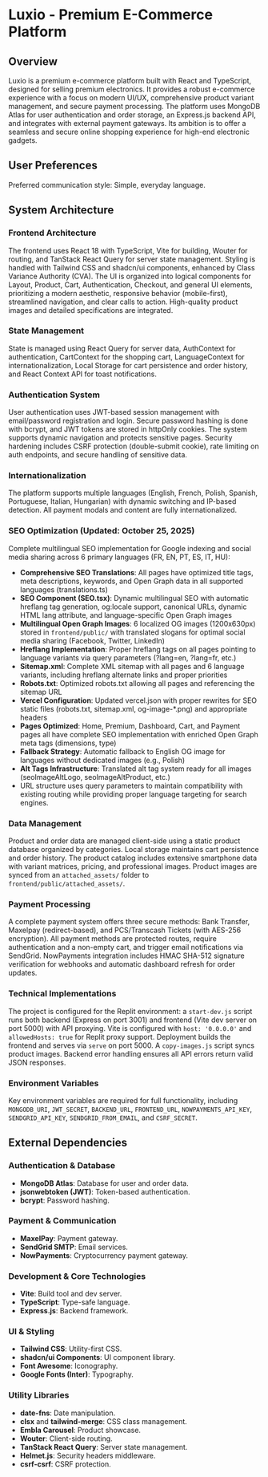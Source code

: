 # Luxio - Premium E-Commerce Platform

## Overview
Luxio is a premium e-commerce platform built with React and TypeScript, designed for selling premium electronics. It provides a robust e-commerce experience with a focus on modern UI/UX, comprehensive product variant management, and secure payment processing. The platform uses MongoDB Atlas for user authentication and order storage, an Express.js backend API, and integrates with external payment gateways. Its ambition is to offer a seamless and secure online shopping experience for high-end electronic gadgets.

## User Preferences
Preferred communication style: Simple, everyday language.

## System Architecture

### Frontend Architecture
The frontend uses React 18 with TypeScript, Vite for building, Wouter for routing, and TanStack React Query for server state management. Styling is handled with Tailwind CSS and shadcn/ui components, enhanced by Class Variance Authority (CVA). The UI is organized into logical components for Layout, Product, Cart, Authentication, Checkout, and general UI elements, prioritizing a modern aesthetic, responsive behavior (mobile-first), streamlined navigation, and clear calls to action. High-quality product images and detailed specifications are integrated.

### State Management
State is managed using React Query for server data, AuthContext for authentication, CartContext for the shopping cart, LanguageContext for internationalization, Local Storage for cart persistence and order history, and React Context API for toast notifications.

### Authentication System
User authentication uses JWT-based session management with email/password registration and login. Secure password hashing is done with bcrypt, and JWT tokens are stored in httpOnly cookies. The system supports dynamic navigation and protects sensitive pages. Security hardening includes CSRF protection (double-submit cookie), rate limiting on auth endpoints, and secure handling of sensitive data.

### Internationalization
The platform supports multiple languages (English, French, Polish, Spanish, Portuguese, Italian, Hungarian) with dynamic switching and IP-based detection. All payment modals and content are fully internationalized.

### SEO Optimization (Updated: October 25, 2025)
Complete multilingual SEO implementation for Google indexing and social media sharing across 6 primary languages (FR, EN, PT, ES, IT, HU):
- **Comprehensive SEO Translations**: All pages have optimized title tags, meta descriptions, keywords, and Open Graph data in all supported languages (translations.ts)
- **SEO Component (SEO.tsx)**: Dynamic multilingual SEO with automatic hreflang tag generation, og:locale support, canonical URLs, dynamic HTML lang attribute, and language-specific Open Graph images
- **Multilingual Open Graph Images**: 6 localized OG images (1200x630px) stored in `frontend/public/` with translated slogans for optimal social media sharing (Facebook, Twitter, LinkedIn)
- **Hreflang Implementation**: Proper hreflang tags on all pages pointing to language variants via query parameters (?lang=en, ?lang=fr, etc.)
- **Sitemap.xml**: Complete XML sitemap with all pages and 6 language variants, including hreflang alternate links and proper priorities
- **Robots.txt**: Optimized robots.txt allowing all pages and referencing the sitemap URL
- **Vercel Configuration**: Updated vercel.json with proper rewrites for SEO static files (robots.txt, sitemap.xml, og-image-*.png) and appropriate headers
- **Pages Optimized**: Home, Premium, Dashboard, Cart, and Payment pages all have complete SEO implementation with enriched Open Graph meta tags (dimensions, type)
- **Fallback Strategy**: Automatic fallback to English OG image for languages without dedicated images (e.g., Polish)
- **Alt Tags Infrastructure**: Translated alt tag system ready for all images (seoImageAltLogo, seoImageAltProduct, etc.)
- URL structure uses query parameters to maintain compatibility with existing routing while providing proper language targeting for search engines.

### Data Management
Product and order data are managed client-side using a static product database organized by categories. Local storage maintains cart persistence and order history. The product catalog includes extensive smartphone data with variant matrices, pricing, and professional images. Product images are synced from an `attached_assets/` folder to `frontend/public/attached_assets/`.

### Payment Processing
A complete payment system offers three secure methods: Bank Transfer, Maxelpay (redirect-based), and PCS/Transcash Tickets (with AES-256 encryption). All payment methods are protected routes, require authentication and a non-empty cart, and trigger email notifications via SendGrid. NowPayments integration includes HMAC SHA-512 signature verification for webhooks and automatic dashboard refresh for order updates.

### Technical Implementations
The project is configured for the Replit environment: a `start-dev.js` script runs both backend (Express on port 3001) and frontend (Vite dev server on port 5000) with API proxying. Vite is configured with `host: '0.0.0.0'` and `allowedHosts: true` for Replit proxy support. Deployment builds the frontend and serves via `serve` on port 5000. A `copy-images.js` script syncs product images. Backend error handling ensures all API errors return valid JSON responses.

### Environment Variables
Key environment variables are required for full functionality, including `MONGODB_URI`, `JWT_SECRET`, `BACKEND_URL`, `FRONTEND_URL`, `NOWPAYMENTS_API_KEY`, `SENDGRID_API_KEY`, `SENDGRID_FROM_EMAIL`, and `CSRF_SECRET`.

## External Dependencies

### Authentication & Database
-   **MongoDB Atlas**: Database for user and order data.
-   **jsonwebtoken (JWT)**: Token-based authentication.
-   **bcrypt**: Password hashing.

### Payment & Communication
-   **MaxelPay**: Payment gateway.
-   **SendGrid SMTP**: Email services.
-   **NowPayments**: Cryptocurrency payment gateway.

### Development & Core Technologies
-   **Vite**: Build tool and dev server.
-   **TypeScript**: Type-safe language.
-   **Express.js**: Backend framework.

### UI & Styling
-   **Tailwind CSS**: Utility-first CSS.
-   **shadcn/ui Components**: UI component library.
-   **Font Awesome**: Iconography.
-   **Google Fonts (Inter)**: Typography.

### Utility Libraries
-   **date-fns**: Date manipulation.
-   **clsx** and **tailwind-merge**: CSS class management.
-   **Embla Carousel**: Product showcase.
-   **Wouter**: Client-side routing.
-   **TanStack React Query**: Server state management.
-   **Helmet.js**: Security headers middleware.
-   **csrf-csrf**: CSRF protection.